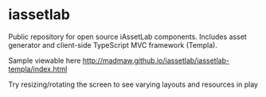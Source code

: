 iassetlab
=========

Public repository for open source iAssetLab components. Includes asset generator and client-side TypeScript MVC framework (Templa).

Sample viewable here http://madmaw.github.io/iassetlab/iassetlab-templa/index.html

Try resizing/rotating the screen to see varying layouts and resources in play